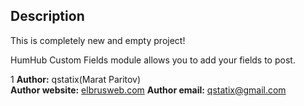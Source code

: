 ## Description


This is completely new and empty project! 

HumHub Custom Fields module allows you to add your fields to post.


1
__Author:__ qstatix(Marat Paritov)  
__Author website:__ [elbrusweb.com](http://elbrusweb.com/s/humhub-custom-fields/)
__Author email:__ qstatix@gmail.com
